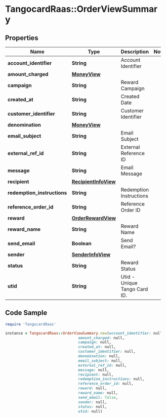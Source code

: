 # TangocardRaas::OrderViewSummary

## Properties

Name | Type | Description | Notes
------------ | ------------- | ------------- | -------------
**account_identifier** | **String** | Account Identifier | 
**amount_charged** | [**MoneyView**](MoneyView.md) |  | 
**campaign** | **String** | Reward Campaign | 
**created_at** | **String** | Created Date | 
**customer_identifier** | **String** | Customer Identifier | 
**denomination** | [**MoneyView**](MoneyView.md) |  | 
**email_subject** | **String** | Email Subject | 
**external_ref_id** | **String** | External Reference ID | 
**message** | **String** | Email Message | 
**recipient** | [**RecipientInfoView**](RecipientInfoView.md) |  | 
**redemption_instructions** | **String** | Redemption Instructions | 
**reference_order_id** | **String** | Reference Order ID | 
**reward** | [**OrderRewardView**](OrderRewardView.md) |  | 
**reward_name** | **String** | Reward Name | 
**send_email** | **Boolean** | Send Email? | 
**sender** | [**SenderInfoView**](SenderInfoView.md) |  | 
**status** | **String** | Reward Status | 
**utid** | **String** | Utid - Unique Tango Card ID. | 

## Code Sample

```ruby
require 'TangocardRaas'

instance = TangocardRaas::OrderViewSummary.new(account_identifier: null,
                                 amount_charged: null,
                                 campaign: null,
                                 created_at: null,
                                 customer_identifier: null,
                                 denomination: null,
                                 email_subject: null,
                                 external_ref_id: null,
                                 message: null,
                                 recipient: null,
                                 redemption_instructions: null,
                                 reference_order_id: null,
                                 reward: null,
                                 reward_name: null,
                                 send_email: false,
                                 sender: null,
                                 status: null,
                                 utid: null)
```


